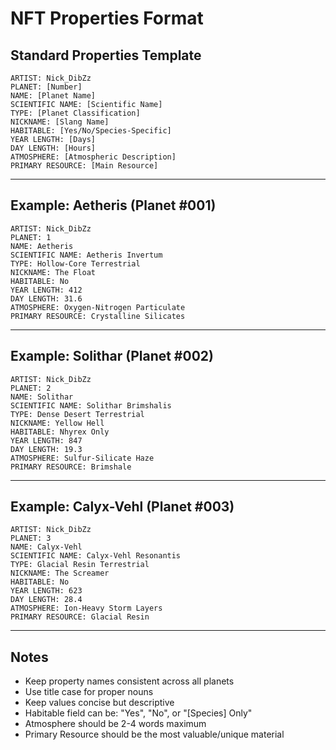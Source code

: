 # NFT Properties Format

## Standard Properties Template

```
ARTIST: Nick_DibZz
PLANET: [Number]
NAME: [Planet Name]
SCIENTIFIC NAME: [Scientific Name]
TYPE: [Planet Classification]
NICKNAME: [Slang Name]
HABITABLE: [Yes/No/Species-Specific]
YEAR LENGTH: [Days]
DAY LENGTH: [Hours]
ATMOSPHERE: [Atmospheric Description]
PRIMARY RESOURCE: [Main Resource]
```

---

## Example: Aetheris (Planet #001)

```
ARTIST: Nick_DibZz
PLANET: 1
NAME: Aetheris
SCIENTIFIC NAME: Aetheris Invertum
TYPE: Hollow-Core Terrestrial
NICKNAME: The Float
HABITABLE: No
YEAR LENGTH: 412
DAY LENGTH: 31.6
ATMOSPHERE: Oxygen-Nitrogen Particulate
PRIMARY RESOURCE: Crystalline Silicates
```

---

## Example: Solithar (Planet #002)

```
ARTIST: Nick_DibZz
PLANET: 2
NAME: Solithar
SCIENTIFIC NAME: Solithar Brimshalis
TYPE: Dense Desert Terrestrial
NICKNAME: Yellow Hell
HABITABLE: Nhyrex Only
YEAR LENGTH: 847
DAY LENGTH: 19.3
ATMOSPHERE: Sulfur-Silicate Haze
PRIMARY RESOURCE: Brimshale
```

---

## Example: Calyx-Vehl (Planet #003)

```
ARTIST: Nick_DibZz
PLANET: 3
NAME: Calyx-Vehl
SCIENTIFIC NAME: Calyx-Vehl Resonantis
TYPE: Glacial Resin Terrestrial
NICKNAME: The Screamer
HABITABLE: No
YEAR LENGTH: 623
DAY LENGTH: 28.4
ATMOSPHERE: Ion-Heavy Storm Layers
PRIMARY RESOURCE: Glacial Resin
```

---

## Notes

- Keep property names consistent across all planets
- Use title case for proper nouns
- Keep values concise but descriptive
- Habitable field can be: "Yes", "No", or "[Species] Only"
- Atmosphere should be 2-4 words maximum
- Primary Resource should be the most valuable/unique material
